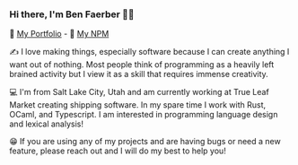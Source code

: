 ### Hi there, I'm Ben Faerber 🦀🐪

📒 [My Portfolio](https://benfaerber.github.io) - 
🏫 [My NPM](https://www.npmjs.com/~benfaerber)

✍️ I love making things, especially software because I can create anything I want out of nothing. Most people think of programming as a heavily left brained activity but I view it as a skill that requires immense creativity.

💻 I'm from Salt Lake City, Utah and am currently working at True Leaf Market creating shipping software. In my spare time I work with Rust, OCaml, and Typescript. I am interested in programming language design and lexical analysis!

😁 If you are using any of my projects and are having bugs or need a new feature, please reach out and I will do my best to help you!

